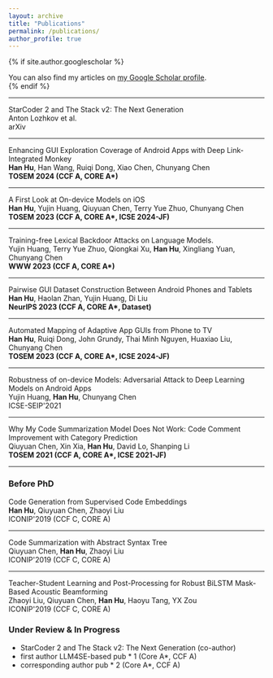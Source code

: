 ```yaml
---
layout: archive
title: "Publications"
permalink: /publications/
author_profile: true
---
```


{% if site.author.googlescholar %}
  <div class="wordwrap">You can also find my articles on <a href="{{site.author.googlescholar}}">my Google Scholar profile</a>.</div>
{% endif %}

---

StarCoder 2 and The Stack v2: The Next Generation<br>
Anton Lozhkov et al.<br>
arXiv

---

Enhancing GUI Exploration Coverage of Android Apps with Deep Link-Integrated Monkey<br>
<span style="font-weight: bold;">Han Hu</span>, Han Wang, Ruiqi Dong, Xiao Chen, Chunyang Chen<br>
<strong>TOSEM 2024 (CCF A, CORE A*)</strong>

---

A First Look at On-device Models on iOS<br>
<span style="font-weight: bold;">Han Hu</span>, Yujin Huang, Qiuyuan Chen, Terry Yue Zhuo, Chunyang Chen<br>
<strong>TOSEM 2023 (CCF A, CORE A*, ICSE 2024-JF)</strong>

---

Training-free Lexical Backdoor Attacks on Language Models.<br>
Yujin Huang, Terry Yue Zhuo, Qiongkai Xu, <span style="font-weight: bold;">Han Hu</span>, Xingliang Yuan, Chunyang Chen<br>
<strong>WWW 2023 (CCF A, CORE A*)</strong>

---

Pairwise GUI Dataset Construction Between Android Phones and Tablets<br>
<span style="font-weight: bold;">Han Hu</span>, Haolan Zhan, Yujin Huang, Di Liu<br>
<strong>NeurIPS 2023 (CCF A, CORE A*, Dataset)</strong>

---

Automated Mapping of Adaptive App GUIs from Phone to TV<br>
<span style="font-weight: bold;">Han Hu</span>, Ruiqi Dong, John Grundy, Thai Minh Nguyen, Huaxiao Liu, Chunyang Chen<br>
<strong>TOSEM 2023 (CCF A, CORE A*, ICSE 2024-JF)</strong>

---

Robustness of on-device Models: Adversarial Attack to Deep Learning Models on Android Apps<br>
Yujin Huang, <span style="font-weight: bold;">Han Hu</span>, Chunyang Chen<br>
ICSE-SEIP'2021

---

Why My Code Summarization Model Does Not Work: Code Comment Improvement with Category Prediction<br>
Qiuyuan Chen, Xin Xia, <span style="font-weight: bold;">Han Hu</span>, David Lo, Shanping Li<br>
<strong>TOSEM 2021 (CCF A, CORE A*, ICSE 2021-JF)</strong>

---

### Before PhD

Code Generation from Supervised Code Embeddings<br>
<span style="font-weight: bold;">Han Hu</span>, Qiuyuan Chen, Zhaoyi Liu<br>
ICONIP'2019 (CCF C, CORE A)

---

Code Summarization with Abstract Syntax Tree<br>
Qiuyuan Chen, <span style="font-weight: bold;">Han Hu</span>, Zhaoyi Liu<br>
ICONIP'2019 (CCF C, CORE A)

---

Teacher-Student Learning and Post-Processing for Robust BiLSTM Mask-Based Acoustic Beamforming<br>
Zhaoyi Liu, Qiuyuan Chen, <span style="font-weight: bold;">Han Hu</span>, Haoyu Tang, YX Zou<br>
ICONIP'2019 (CCF C, CORE A)

### Under Review & In Progress
- StarCoder 2 and The Stack v2: The Next Generation (co-author)
- first author LLM4SE-based pub * 1 (Core A*, CCF A)
- corresponding author pub * 2 (Core A*, CCF A)
